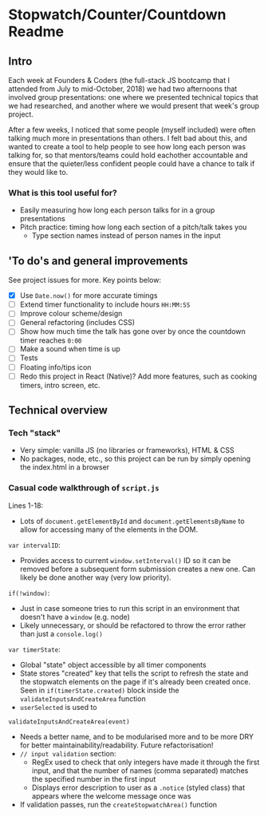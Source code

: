 # Stopwatch/Counter/Countdown Readme

## Intro
Each week at Founders & Coders (the full-stack JS bootcamp that I attended from July to mid-October, 2018) we had two afternoons that involved group presentations: one where we presented technical topics that we had researched, and another where we would present that week's group project.

After a few weeks, I noticed that some people (myself included) were often talking much more in presentations than others. I felt bad about this, and wanted to create a tool to help people to see how long each person was talking for, so that mentors/teams could hold eachother accountable and ensure that the quieter/less confident people could have a chance to talk if they would like to.

### What is this tool useful for?
* Easily measuring how long each person talks for in a group presentations
* Pitch practice: timing how long each section of a pitch/talk takes you
    * Type section names instead of person names in the input

## 'To do's and general improvements
See project issues for more. Key points below:
- [x] Use `Date.now()` for more accurate timings
- [ ] Extend timer functionality to include hours `HH:MM:SS`
- [ ] Improve colour scheme/design
- [ ] General refactoring (includes CSS)
- [ ] Show how much time the talk has gone over by once the countdown timer reaches `0:00`
- [ ] Make a sound when time is up
- [ ] Tests
- [ ] Floating info/tips icon
- [ ] Redo this project in React (Native)? Add more features, such as cooking timers, intro screen, etc. 

## Technical overview
### Tech "stack"
* Very simple: vanilla JS (no libraries or frameworks), HTML & CSS
* No packages, node, etc., so this project can be run by simply opening the index.html in a browser

### Casual code walkthrough of `script.js`
Lines 1-18:
* Lots of `document.getElementById` and `document.getElementsByName` to allow for accessing many of the elements in the DOM. 

`var intervalID`:
* Provides access to current `window.setInterval()` ID so it can be removed before a subsequent form submission creates a new one. Can likely be done another way (very low priority).

`if(!window)`:
* Just in case someone tries to run this script in an environment that doesn't have a `window` (e.g. node)
* Likely unnecessary, or should be refactored to throw the error rather than just a `console.log()`

`var timerState`:
* Global "state" object accessible by all timer components
* State stores "created" key that tells the script to refresh the state and the stopwatch elements on the page if it's already been created once. Seen in `if(timerState.created)` block inside the `validateInputsAndCreateArea` function
* `userSelected` is used to 

`validateInputsAndCreateArea(event)`
* Needs a better name, and to be modularised more and to be more DRY for better maintainability/readability. Future refactorisation! 
* `// input validation` section:
    * RegEx used to check that only integers have made it through the first input, and that the number of names (comma separated) matches the specified number in the first input
    * Displays error description to user as a `.notice` (styled class) that appears where the welcome message once was
* If validation passes, run the `createStopwatchArea()` function
